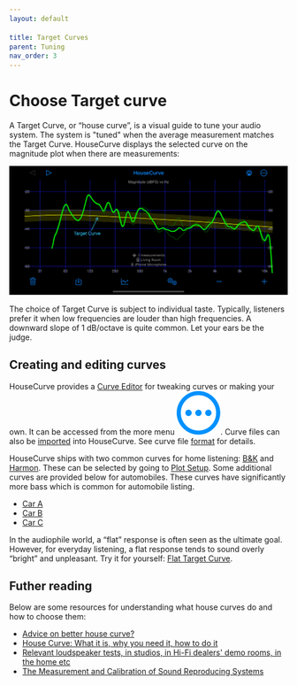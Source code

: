 ```yaml
---
layout: default

title: Target Curves
parent: Tuning
nav_order: 3
---
```



# Choose Target curve

A Target Curve, or “house curve”, is a visual guide to tune your audio system.  The system is "tuned" when the average  measurement matches the Target Curve.  HouseCurve displays the selected curve on the magnitude plot when there are measurements:

![target curve](/assets/img/target_curve.png "Measurement compared to B&K target curve (yellow)")

The choice of Target Curve is subject to individual taste.  Typically, listeners prefer it when low frequencies are louder than high frequencies.  A  downward slope of 1 dB/octave is quite common.  Let your ears be the judge.


## Creating and editing curves

HouseCurve provides a [Curve Editor](../manual/curve_edit.md) for tweaking curves or making your own.  It can be accessed from the more menu <img src="/assets/img/more.png" alt="More" class="app-icon">.  Curve files can also be [imported](../manual/plot_setup.md#target-curve) into HouseCurve.  See curve file [format](../manual/file_formats.md#curves) for details.

HouseCurve ships with two common curves for home listening: [B&K](/curves/B&K.txt) and [Harmon](/curves/Harman.txt).  These can be selected by going to [Plot Setup](../manual/plot_setup.md).  Some additional curves are provided below for automobiles.  These curves have significantly more bass which is common for automobile listing.

* [Car A](/curves/Car_A_web.txt)
* [Car B](/curves/Car_B_web.txt)
* [Car C](/curves/Car_C_web.txt)

In the audiophile world, a “flat” response is often seen as the ultimate goal.  However, for everyday listening, a flat response tends to sound overly “bright” and unpleasant.  Try it for yourself: [Flat Target Curve](/curves/flat.txt).


## Futher reading

Below are some resources for understanding what house curves do and how to choose them:

* [Advice on better house curve?](https://www.minidsp.com/forum/dirac-series-support/17523-advice-on-better-house-curve)
* [House Curve: What it is, why you need it, how to do it](https://www.hometheatershack.com/forums/rew-forum/96-house-curve-what-why-you-need-how-do.html)
* [Relevant loudspeaker tests, in studios, in Hi-Fi dealers' demo rooms, in the home etc](https://www.bksv.com/media/doc/17-197.pdf)
* [The Measurement and Calibration of Sound Reproducing Systems](http://www.aes.org/e-lib/browse.cfm?elib=17839)



